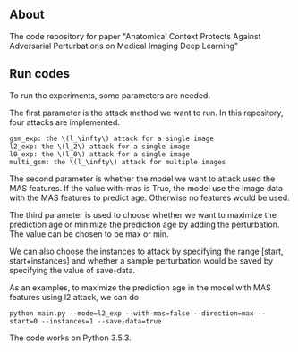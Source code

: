 <script type="text/javascript" src="http://cdn.mathjax.org/mathjax/latest/MathJax.js?config=default"></script>

## About
The code repository for paper 
"Anatomical Context Protects Against Adversarial Perturbations on Medical Imaging Deep Learning"

## Run codes
To run the experiments, some parameters are needed.

The first parameter is the attack method we want to run. 
In this repository, four attacks are implemented.

    gsm_exp: the \(l_\infty\) attack for a single image
    l2_exp: the \(l_2\) attack for a single image
    l0_exp: the \(l_0\) attack for a single image
    multi_gsm: the \(l_\infty\) attack for multiple images
    
The second parameter is whether the model we want to attack used the MAS features.
If the value with-mas is True, the model use the image data with the MAS
features to predict age. Otherwise no features would be used.

The third parameter is used to choose whether we want to maximize the 
prediction age or minimize the prediction age by adding the perturbation.
The value can be chosen to be max or min.

We can also choose the instances to attack by specifying the range 
[start, start+instances] and whether a sample perturbation would be saved
by specifying the value of save-data.

As an examples, to maximize the prediction age in the model with MAS features
using l2 attack, we can do

    python main.py --mode=l2_exp --with-mas=false --direction=max --start=0 --instances=1 --save-data=true

The code works on Python 3.5.3.